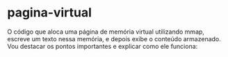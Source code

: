 # pagina-virtual
O código que aloca uma página de memória virtual utilizando mmap, escreve um texto nessa memória, e depois exibe o conteúdo armazenado. Vou destacar os pontos importantes e explicar como ele funciona:
